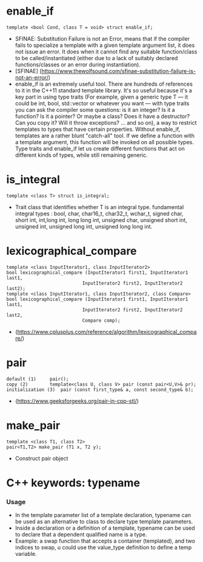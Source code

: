 # enable_if
	template <bool Cond, class T = void> struct enable_if;
- SFINAE: Substitution Failure is not an Error, means that if the compiler fails to specialize a template with a given template argument list, it does not issue an error. It does when it cannot find any suitable function/class to be called/instantiated (either due to a lack of suitably declared functions/classes or an error during instantiation).
- [SFINAE] (https://www.thewolfsound.com/sfinae-substitution-failure-is-not-an-error/)
- enable_if is an extremely useful tool. There are hundreds of references to it in the C++11 standard template library. It's so useful because it's a key part in using type traits (For example, given a generic type T — it could be int, bool, std::vector or whatever you want — with type traits you can ask the compiler some questions: is it an integer? Is it a function? Is it a pointer? Or maybe a class? Does it have a destructor? Can you copy it? Will it throw exceptions? ... and so on), a way to restrict templates to types that have certain properties. Without enable_if, templates are a rather blunt "catch-all" tool. If we define a function with a template argument, this function will be invoked on all possible types. Type traits and enable_if let us create different functions that act on different kinds of types, while still remaining generic.
# is_integral
	template <class T> struct is_integral;
- Trait class that identifies whether T is an integral type.
	fundamental integral types : bool, char, char16_t, char32_t, wchar_t, signed char, short int, int,long int,
	long long int, unsigned char, unsigned short int, unsigned int, unsigned long int, unsigned long long int.
# lexicographical_compare
	template <class InputIterator1, class InputIterator2>
	bool lexicographical_compare (InputIterator1 first1, InputIterator1 last1,
								InputIterator2 first2, InputIterator2 last2);
	template <class InputIterator1, class InputIterator2, class Compare>
	bool lexicographical_compare (InputIterator1 first1, InputIterator1 last1,
								InputIterator2 first2, InputIterator2 last2,
								Compare comp);
- (https://www.cplusplus.com/reference/algorithm/lexicographical_compare/)
# pair
	default (1)		pair();
	copy (2)		template<class U, class V> pair (const pair<U,V>& pr);
	initialization (3)	pair (const first_type& a, const second_type& b);
- (https://www.geeksforgeeks.org/pair-in-cpp-stl/)
# make_pair
	template <class T1, class T2>
	pair<T1,T2> make_pair (T1 x, T2 y);
- Construct pair object
# C++ keywords: typename
### Usage
- In the template parameter list of a template declaration, typename can be used as an alternative to class to declare type template parameters.
- Inside a declaration or a definition of a template, typename can be used to declare that a dependent qualified name is a type.
- Example: a swap function that accepts a container (templated), and two indices to swap, u could use the value_type definition to define a temp variable.
